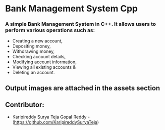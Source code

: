 # Bank Management System Cpp

### A simple Bank Management System in C++. It allows users to perform various operations such as:
-  Creating a new account,
-  Depositing money,
-  Withdrawing money,
-  Checking account details,
-  Modifying account information,
-  Viewing all existing accounts &
-  Deleting an account.

## Output images are attached in the assets section
## Contributor:
-  Karipireddy Surya Teja Gopal Reddy - (https://github.com/KaripireddySuryaTeja)
